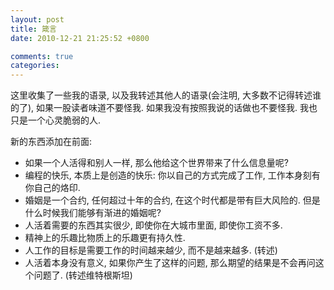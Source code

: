 ```yaml
---
layout: post
title: 箴言
date: 2010-12-21 21:25:52 +0800

comments: true
categories: 
---
```


这里收集了一些我的语录, 以及我转述其他人的语录(会注明,
大多数不记得转述谁的了), 如果一股读者味道不要怪我.
如果我没有按照我说的话做也不要怪我. 我也只是一个心灵脆弱的人.

新的东西添加在前面:

-   如果一个人活得和别人一样, 那么他给这个世界带来了什么信息量呢?
-   编程的快乐, 本质上是创造的快乐: 你以自己的方式完成了工作,
    工作本身刻有你自己的烙印.
-   婚姻是一个合约, 任何超过十年的合约, 在这个时代都是带有巨大风险的.
    但是什么时候我们能够有渐进的婚姻呢?
-   人活着需要的东西其实很少, 即使你在大城市里面, 即使你工资不多.
-   精神上的乐趣比物质上的乐趣更有持久性.
-   人工作的目标是需要工作的时间越来越少, 而不是越来越多. (转述)
-   人活着本身没有意义, 如果你产生了这样的问题,
    那么期望的结果是不会再问这个问题了. (转述维特根斯坦)